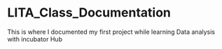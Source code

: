 # LITA_Class_Documentation
This is where I documented my first project while learning Data analysis with incubator Hub
